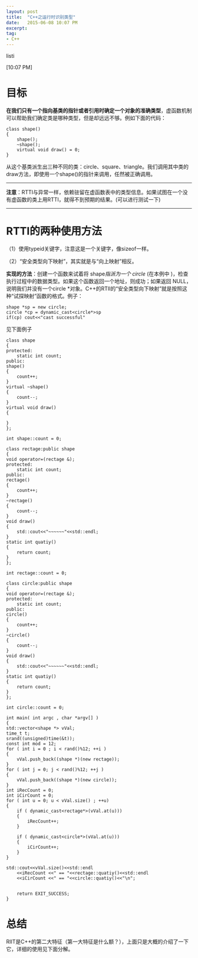 ```yaml
---
layout: post
title:  "C++之运行时识别类型"
date:   2015-06-08 10:07 PM
excerpt:
tag:
- C++
---
```


listi

[10:07 PM]

# 目标
**在我们只有一个指向基类的指针或者引用时确定一个对象的准确类型**，虚函数机制可以帮助我们确定类是哪种类型，但是却远远不够。例如下面的代码：

    class shape()
    {
		shape();
		~shape();
    	virtual void draw() = 0;
    }

从这个基类派生出三种不同的类：circle、square、triangle。我们调用其中类的draw方法，即使用一个shape()的指针来调用，任然被正确调用。

***
**注意**：RTTI与异常一样，依赖驻留在虚函数表中的类型信息。如果试图在一个没有虚函数的类上用RTTI，就得不到预期的结果。(可以进行测试一下)

*** 

# RTTI的两种使用方法
（1）使用typeid关键字，注意这是一个关键字，像sizeof一样。

（2）“安全类型向下映射”，其实就是与“向上映射”相反。

**实现的方法**：创建一个函数来试着将 shape*指派为一个 circle* (在本例中 )，检查执行过程中的数据类型。如果这个函数返回一个地址，则成功；如果返回 NULL，说明我们并没有一个circle *对象。C++的RTII的“安全类型向下映射”就是按照这种“试探映射”函数的格式。例子：

    shape *sp = new circle;
    circle *cp = dynamic_cast<circle*>sp
    if(cp) cout<<"cast successful"
    
见下面例子

    class shape
    {
    protected:
    	static int count;
    public:
	shape()
	{
		count++;
	}
	virtual ~shape() 
	{
		count--;
	}
	virtual void draw() 
	{

	}
    };
    
    int shape::count = 0;
    
    class rectage:public shape
    {
	void operator=(rectage &);
    protected:
    	static int count;
    public:
	rectage()
	{
		count++;
	}
	~rectage()
	{
		count--;
	}
	void draw()
	{
		std::cout<<"~~~~~~"<<std::endl;
	}
	static int quatiy()
	{
		return count;
	}
    };
    
    int rectage::count = 0;
    
    class circle:public shape
    {
	void operator=(rectage &);
    protected:
    	static int count;
    public:
	circle()
	{
		count++;
	}
	~circle()
	{
		count--;
	}
	void draw()
	{
		std::cout<<"~~~~~~"<<std::endl;
	}
	static int quatiy()
	{
		return count;
	}
    };
    
    int circle::count = 0;
    
    int main( int argc , char *argv[] )
    {
	std::vector<shape *> vVal;
	time_t t;
	srand((unsigned)time(&t));
	const int mod = 12;
	for ( int i = 0 ; i < rand()%12; ++i )
	{
		vVal.push_back((shape *)(new rectage));
	}
	for ( int j = 0; j < rand()%12; ++j )
	{
		vVal.push_back((shape *)(new circle));
	}
	int iRecCount = 0;
	int iCirCount = 0;
	for ( int u = 0; u < vVal.size() ; ++u)
	{
		if ( dynamic_cast<rectage*>(vVal.at(u)))
		{
			iRecCount++;
		}

		if ( dynamic_cast<circle*>(vVal.at(u)))
		{
			iCirCount++;
		}
	}

	std::cout<<vVal.size()<<std::endl
		<<iRecCount <<" == "<<rectage::quatiy()<<std::endl
		<<iCirCount <<" == "<<circle::quatiy()<<"\n";

    
    	return EXIT_SUCCESS;
    }
    

# 总结
RIIT是C++的第二大特征（第一大特征是什么额？），上面只是大概的介绍了一下它，详细的使用见下面分解。










